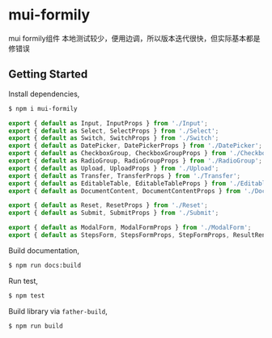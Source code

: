 <!--
 * @Description: 
 * @Author: 柳涤尘 https://www.iimm.ink
 * @LastEditors: 柳涤尘 liudichen@foxmail.com
 * @Date: 2022-04-14 15:06:56
 * @LastEditTime: 2022-05-18 18:42:17
-->
# mui-formily
mui formily组件
本地测试较少，便用边调，所以版本迭代很快，但实际基本都是修错误

## Getting Started

Install dependencies,

```bash
$ npm i mui-formily
```

```javascript
export { default as Input, InputProps } from './Input';
export { default as Select, SelectProps } from './Select';
export { default as Switch, SwitchProps } from './Switch';
export { default as DatePicker, DatePickerProps } from './DatePicker';
export { default as CheckboxGroup, CheckboxGroupProps } from './CheckboxGroup';
export { default as RadioGroup, RadioGroupProps } from './RadioGroup';
export { default as Upload, UploadProps } from './Upload';
export { default as Transfer, TransferProps } from './Transfer';
export { default as EditableTable, EditableTableProps } from './EditableTable';
export { default as DocumentContent, DocumentContentProps } from './DocumentContent';

export { default as Reset, ResetProps } from './Reset';
export { default as Submit, SubmitProps } from './Submit';

export { default as ModalForm, ModalFormProps } from './ModalForm';
export { default as StepsForm, StepsFormProps, StepFormProps, ResultRenderProps, StepIconProps } from './StepsForm';
```

Build documentation,

```bash
$ npm run docs:build
```

Run test,

```bash
$ npm test
```

Build library via `father-build`,

```bash
$ npm run build
```
